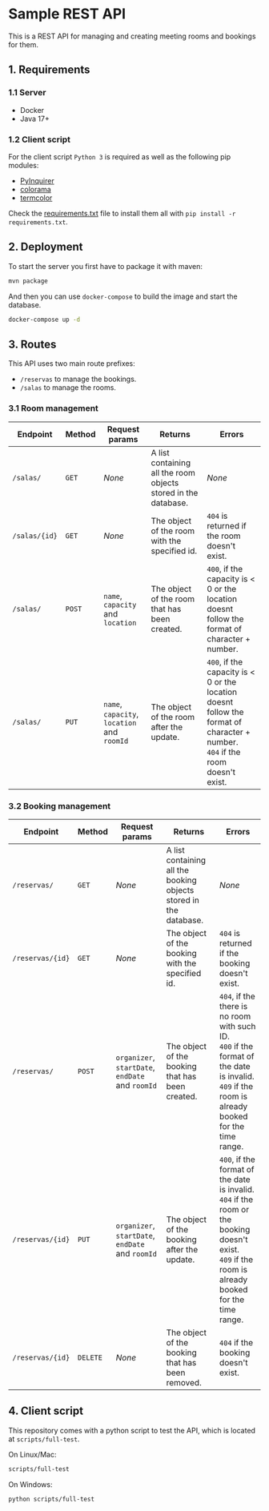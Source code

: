 # Sample REST API

This is a REST API for managing and creating meeting rooms and bookings for them.

## 1. Requirements

### 1.1 Server

- Docker
- Java 17+

### 1.2 Client script

For the client script `Python 3` is required as well as the following pip modules:

- [PyInquirer](https://pypi.org/project/PyInquirer/)
- [colorama](colorama)
- [termcolor](https://pypi.org/project/termcolor/)

Check the [requirements.txt](requirements.txt) file to install them all with `pip install -r requirements.txt`.

## 2. Deployment

To start the server you first have to package it with maven:

```bash
mvn package
```

And then you can use `docker-compose` to build the image and start the database.
```bash
docker-compose up -d
```

## 3. Routes

This API uses two main route prefixes:
- `/reservas` to manage the bookings.
- `/salas` to manage the rooms.

### 3.1 Room management

| **Endpoint**  | **Method** | **Request params**                          | **Returns**                                                    | **Errors**                                                                                                                        |
|---------------|------------|---------------------------------------------|----------------------------------------------------------------|-----------------------------------------------------------------------------------------------------------------------------------|
| `/salas/`     | `GET`      | *None*                                      | A list containing all the room objects stored in the database. | *None*                                                                                                                            |
| `/salas/{id}` | `GET`      | *None*                                      | The object of the room with the specified id.                  | `404` is returned if the room doesn't exist.                                                                                      |
| `/salas/`     | `POST`     | `name`, `capacity` and `location`           | The object of the room that has been created.                  | `400`, if the capacity is < 0 or the location doesnt follow the format of character + number.                                     |
| `/salas/`     | `PUT`      | `name`, `capacity`, `location` and `roomId` | The object of the room after the update.                       | `400`, if the capacity is < 0 or the location doesnt follow the format of character + number.<br>`404` if the room doesn't exist. |

### 3.2 Booking management

| **Endpoint**     | **Method** | **Request params**                               | **Returns**                                                       | **Errors**                                                                                                                                                 |
|------------------|------------|--------------------------------------------------|-------------------------------------------------------------------|------------------------------------------------------------------------------------------------------------------------------------------------------------|
| `/reservas/`     | `GET`      | *None*                                           | A list containing all the booking objects stored in the database. | *None*                                                                                                                                                     |
| `/reservas/{id}` | `GET`      | *None*                                           | The object of the booking with the specified id.                  | `404` is returned if the booking doesn't exist.                                                                                                            |
| `/reservas/`     | `POST`     | `organizer`, `startDate`, `endDate` and `roomId` | The object of the booking that has been created.                  | `404`, if the there is no room with such ID.<br>`400` if the format of the date is invalid.<br>`409` if the room is already booked for the time range.     |
| `/reservas/{id}` | `PUT`      | `organizer`, `startDate`, `endDate` and `roomId` | The object of the booking after the update.                       | `400`, if the format of the date is invalid.<br>`404` if the room or the booking doesn't exist.<br>`409` if the room is already booked for the time range. |
| `/reservas/{id}` | `DELETE`   | *None*                                           | The object of the booking that has been removed.                  | `404` if the booking doesn't exist.                                                                                                                        |

## 4. Client script

This repository comes with a python script to test the API, which is located at `scripts/full-test`.

On Linux/Mac:
```bash
scripts/full-test
```

On Windows:
```bash
python scripts/full-test
```